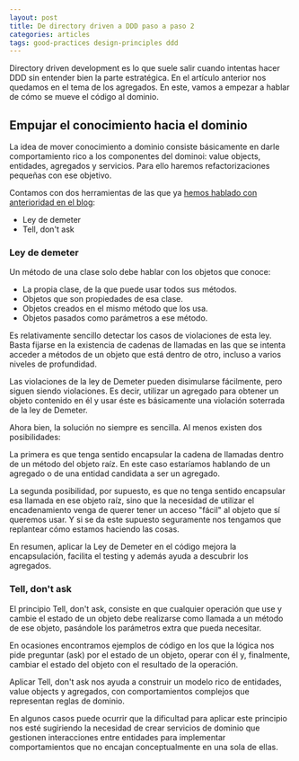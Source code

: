 ```yaml
---
layout: post
title: De directory driven a DDD paso a paso 2
categories: articles
tags: good-practices design-principles ddd
---
```


Directory driven development es lo que suele salir cuando intentas hacer DDD sin entender bien la parte estratégica. En el artículo anterior nos quedamos en el tema de los agregados. En este, vamos a empezar a hablar de cómo se mueve el código al dominio.

## Empujar el conocimiento hacia el dominio

La idea de mover conocimiento a dominio consiste básicamente en darle comportamiento rico a los componentes del dominoi: value objects, entidades, agregados y servicios. Para ello haremos refactorizaciones pequeñas con ese objetivo.

Contamos con dos herramientas de las que ya [hemos hablado con anterioridad en el blog](/everyday-refactor-6/):

* Ley de demeter 
* Tell, don't ask

### Ley de demeter

Un método de una clase solo debe hablar con los objetos que conoce:

* La propia clase, de la que puede usar todos sus métodos.
* Objetos que son propiedades de esa clase.
* Objetos creados en el mismo método que los usa.
* Objetos pasados como parámetros a ese método.

Es relativamente sencillo detectar los casos de violaciones de esta ley. Basta fijarse en la existencia de cadenas de llamadas en las que se intenta acceder a métodos de un objeto que está dentro de otro, incluso a varios niveles de profundidad.

Las violaciones de la ley de Demeter pueden disimularse fácilmente, pero siguen siendo violaciones. Es decir, utilizar un agregado para obtener un objeto contenido en él y usar éste es básicamente una violación soterrada de la ley de Demeter.

Ahora bien, la solución no siempre es sencilla. Al menos existen dos posibilidades:

La primera es que tenga sentido encapsular la cadena de llamadas dentro de un método del objeto raíz. En este caso estaríamos hablando de un agregado o de una entidad candidata a ser un agregado.


La segunda posibilidad, por supuesto, es que no tenga sentido encapsular esa llamada en ese objeto raíz, sino que la necesidad de utilizar el encadenamiento venga de querer tener un acceso "fácil" al objeto que sí queremos usar. Y si se da este supuesto seguramente nos tengamos que replantear cómo estamos haciendo las cosas.


En resumen, aplicar la Ley de Demeter en el código mejora la encapsulación, facilita el testing y además ayuda a descubrir los agregados.


### Tell, don't ask

El principio Tell, don't ask, consiste en que cualquier operación que use y cambie el estado de un objeto debe realizarse como llamada a un método de ese objeto, pasándole los parámetros extra que pueda necesitar.

En ocasiones encontramos ejemplos de código en los que la lógica nos pide preguntar (ask) por el estado de un objeto, operar con él y, finalmente, cambiar el estado del objeto con el resultado de la operación.


Aplicar Tell, don't ask nos ayuda a construir un modelo rico de entidades, value objects y agregados, con comportamientos complejos que representan reglas de dominio.


En algunos casos puede ocurrir que la dificultad para aplicar este principio nos esté sugiriendo la necesidad de crear servicios de dominio que gestionen interacciones entre entidades para implementar comportamientos que no encajan conceptualmente en una sola de ellas.

